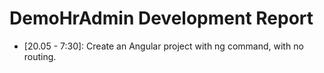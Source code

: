 # DemoHrAdmin Development Report

- [20.05 - 7:30]: Create an Angular project with ng command, with no routing.


